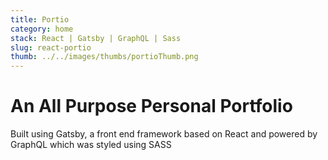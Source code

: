 ```yaml
---
title: Portio
category: home
stack: React | Gatsby | GraphQL | Sass
slug: react-portio
thumb: ../../images/thumbs/portioThumb.png
---
```


# An All Purpose Personal Portfolio 
Built using Gatsby, a front end framework based on React and powered by GraphQL which was styled using SASS